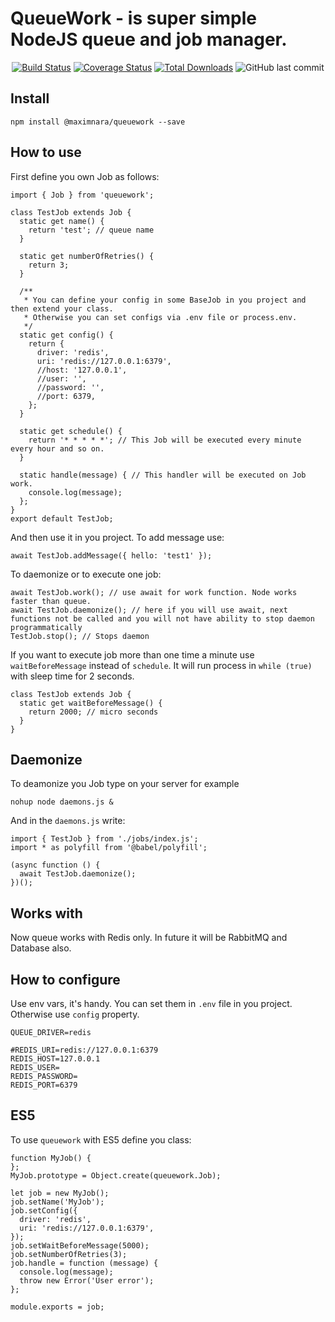 # QueueWork - is super simple NodeJS queue and job manager.

<p align="center">
<a href="https://travis-ci.org/maximnara/queuework"><img src="https://travis-ci.org/maximnara/queuework.svg?branch=master" alt="Build Status"></a>
<a href='https://coveralls.io/github/maximnara/queuework'><img src='https://coveralls.io/repos/github/maximnara/queuework/badge.svg' alt='Coverage Status' /></a>
<a href="https://www.npmjs.com/package/@maximnara/queuework"><img src="https://img.shields.io/npm/dm/@maximnara/queuework" alt="Total Downloads"></a>
<img alt="GitHub last commit" src="https://img.shields.io/github/last-commit/maximnara/queuework">
</p>

## Install
```
npm install @maximnara/queuework --save
```

## How to use
First define you own Job as follows:
```
import { Job } from 'queuework';

class TestJob extends Job {
  static get name() {
    return 'test'; // queue name
  }
  
  static get numberOfRetries() {
    return 3;
  }
  
  /**
   * You can define your config in some BaseJob in you project and then extend your class.
   * Otherwise you can set configs via .env file or process.env.
   */
  static get config() {
    return {
      driver: 'redis',
      uri: 'redis://127.0.0.1:6379',
      //host: '127.0.0.1',
      //user: '',
      //password: '',
      //port: 6379,
    };
  }
  
  static get schedule() {
    return '* * * * *'; // This Job will be executed every minute every hour and so on.
  }
  
  static handle(message) { // This handler will be executed on Job work.
    console.log(message);
  };
}
export default TestJob;
```

And then use it in you project. To add message use:
```
await TestJob.addMessage({ hello: 'test1' });
```

To daemonize or to execute one job:
```
await TestJob.work(); // use await for work function. Node works faster than queue.
await TestJob.daemonize(); // here if you will use await, next functions not be called and you will not have ability to stop daemon programmatically
TestJob.stop(); // Stops daemon
```

If you want to execute job more than one time a minute use `waitBeforeMessage` instead of `schedule`.
It will run process in `while (true)` with sleep time for 2 seconds.
```
class TestJob extends Job {
  static get waitBeforeMessage() {
    return 2000; // micro seconds
  }
}
```

## Daemonize
To deamonize you Job type on your server for example
```
nohup node daemons.js &
```

And in the `daemons.js` write:
```
import { TestJob } from './jobs/index.js';
import * as polyfill from '@babel/polyfill';

(async function () {
  await TestJob.daemonize();
})();
```

## Works with
Now queue works with Redis only. In future it will be RabbitMQ and Database also.

## How to configure
Use env vars, it's handy. You can set them in `.env` file in you project.
Otherwise use `config` property.

```
QUEUE_DRIVER=redis

#REDIS_URI=redis://127.0.0.1:6379
REDIS_HOST=127.0.0.1
REDIS_USER=
REDIS_PASSWORD=
REDIS_PORT=6379
```

## ES5
To use `queuework` with ES5 define you class:

```
function MyJob() {
};
MyJob.prototype = Object.create(queuework.Job);

let job = new MyJob();
job.setName('MyJob');
job.setConfig({
  driver: 'redis',
  uri: 'redis://127.0.0.1:6379',
});
job.setWaitBeforeMessage(5000);
job.setNumberOfRetries(3);
job.handle = function (message) {
  console.log(message);
  throw new Error('User error');
};

module.exports = job;
```